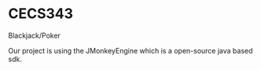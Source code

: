 # CECS343
Blackjack/Poker

Our project is using the JMonkeyEngine which is a open-source java based sdk. 
